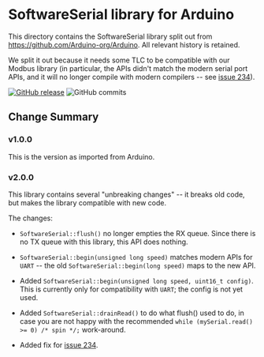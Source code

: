 # SoftwareSerial library for Arduino

This directory contains the SoftwareSerial library split out from https://github.com/Arduino-org/Arduino. All relevant history is retained.

We split it out because it needs some TLC to be compatible with our Modbus library (in particular, the APIs didn't match the modern serial port APIs, and it will no longer compile with modern compilers -- see [issue 234](https://github.com/arduino/ArduinoCore-samd/issues/234)).

[![GitHub release](https://img.shields.io/github/release/mcci-catena/SoftwareSerial/all.svg)](https://github.com/mcci-catena/SoftwareSerial/releases/latest) ![GitHub commits](https://img.shields.io/github/commits-since/mcci-catena/SoftwareSerial/latest.svg)

## Change Summary

### v1.0.0

This is the version as imported from Arduino.

### v2.0.0

This library contains several "unbreaking changes" -- it breaks old code, but makes the library compatible with new code.

The changes:

- `SoftwareSerial::flush()` no longer empties the RX queue. Since there is no TX queue with this library, this API does nothing.

- `SoftwareSerial::begin(unsigned long speed)` matches modern APIs for `UART` -- the old `SoftwareSerial::begin(long speed)` maps to the new API.

- Added `SoftwareSerial::begin(unsigned long speed, uint16_t config)`. This is currently only for compatibility with `UART`; the config is not yet used.

- Added `SoftwareSerial::drainRead()` to do what flush() used to do, in case you are not happy with the recommended `while (mySerial.read() >= 0) /* spin */;` work-around.

- Added fix for [issue 234](https://github.com/arduino/ArduinoCore-samd/issues/234).
